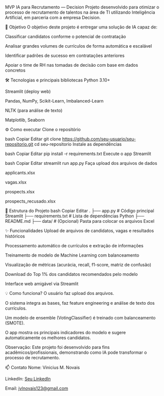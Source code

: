 MVP IA para Recrutamento — Decision
Projeto desenvolvido para otimizar o processo de recrutamento de talentos na área de TI utilizando Inteligência Artificial, em parceria com a empresa Decision.

🚀 Objetivo
O objetivo deste projeto é entregar uma solução de IA capaz de:

Classificar candidatos conforme o potencial de contratação

Analisar grandes volumes de currículos de forma automática e escalável

Identificar padrões de sucesso em contratações anteriores

Apoiar o time de RH nas tomadas de decisão com base em dados concretos


🛠️ Tecnologias e principais bibliotecas
Python 3.10+

Streamlit (deploy web)

Pandas, NumPy, Scikit-Learn, Imbalanced-Learn

NLTK (para análise de texto)

Matplotlib, Seaborn


⚙️ Como executar
Clone o repositório

bash
Copiar
Editar
git clone https://github.com/seu-usuario/seu-repositorio.git
cd seu-repositorio
Instale as dependências

bash
Copiar
Editar
pip install -r requirements.txt
Execute o app Streamlit

bash
Copiar
Editar
streamlit run app.py
Faça upload dos arquivos de dados

applicants.xlsx

vagas.xlsx

prospects.xlsx

prospects_recusado.xlsx

📄 Estrutura do Projeto
bash
Copiar
Editar
.
├── app.py               # Código principal Streamlit
├── requirements.txt     # Lista de dependências Python
├── README.md
├── data/                # (Opcional) Pasta para colocar os arquivos Excel


✨ Funcionalidades
Upload de arquivos de candidatos, vagas e resultados históricos

Processamento automático de currículos e extração de informações

Treinamento de modelo de Machine Learning com balanceamento

Visualização de métricas (acurácia, recall, f1-score, matriz de confusão)

Download do Top 1% dos candidatos recomendados pelo modelo

Interface web amigável via Streamlit


💡 Como funciona?
O usuário faz upload dos arquivos.

O sistema integra as bases, faz feature engineering e análise de texto dos currículos.

Um modelo de ensemble (VotingClassifier) é treinado com balanceamento (SMOTE).

O app mostra os principais indicadores do modelo e sugere automaticamente os melhores candidatos.


Observação: Este projeto foi desenvolvido para fins acadêmicos/profissionais, demonstrando como IA pode transformar o processo de recrutamento.


📫 Contato
Nome: Vinicius M. Novais

LinkedIn: [Seu LinkedIn](https://www.linkedin.com/in/vinicius-m-novais-0197b2295)

Email: jvlnovais123@gmail.com
